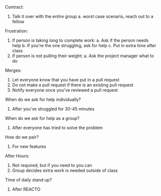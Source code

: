 Contract:

1.  Talk it over with the entire group
    a. worst case scenario, reach out to a fellow

Frustration:

1.  If person is taking long to complete work:
    a. Ask if the person needs help
    b. If you're the one struggling, ask for help
    c. Put in extra time after class
2.  If person is not pulling their weight:
    a. Ask the project manager what to do

Merges:

1.  Let everyone know that you have put in a pull request
2.  Do not make a pull request if there is an existing pull request
3.  Notify everyone once you've reviewed a pull request

When do we ask for help individually?

1.  After you've struggled for 30-45 minutes

When do we ask for help as a group?

1.  After everyone has tried to solve the problem

How do we pair?

1.  For new features

After Hours:

1.  Not required, but if you need to you can
2.  Group decides extra work is needed outside of class

Time of daily stand up?

1.  After REACTO
